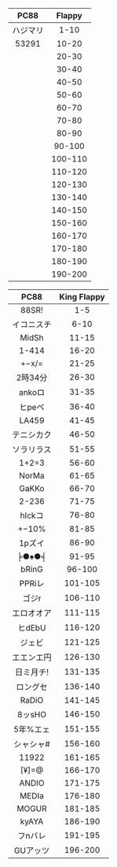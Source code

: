 

| PC88 | Flappy |
| :---: | :---: |
| ハジマリ	| 1-10 |
| 53291		| 10-20 |
|		| 20-30 |
|		| 30-40 |
|		| 40-50 |
|		| 50-60 |
|		| 60-70 |
|		| 70-80 |
|		| 80-90 |
|		| 90-100 |
|		| 100-110 |
|		| 110-120 |
|		| 120-130 |
|		| 130-140 |
|		| 140-150 |
|		| 150-160 |
|		| 160-170 |
|		| 170-180 |
|		| 180-190 |
|		| 190-200 |

| PC88  | King Flappy |
| :---: | :---: |
| 88SR!		| 1-5 |
| イコニスチ	| 6-10 |
| MidSh		| 11-15 |
| 1-414		| 16-20 |
| +−x/=		| 21-25 |
| 2時34分	| 26-30 |
| ankoロ	| 31-35 |
| ヒpeペ	| 36-40 |
| LA459		| 41-45 |
| テニシカク	| 46-50 |
| ソラリラス	| 51-55 |
| 1+2=3		| 56-60 |
| NorMa		| 61-65 |
| GaKKo		| 66-70 |
| 2-236		| 71-75 |
| hIckコ	| 76-80 |
| +−10%		| 81-85 |
| 1pズイ	| 86-90 |
| ╞●♠●╡		| 91-95 |
| bRinG		| 96-100 |
| PPRiレ	| 101-105 |
| ゴジr		| 106-110 |
| エロオオア 	| 111-115 |
| ヒdEbU	| 116-120 |
| ジェビ	| 121-125 |
| エエンエ円	| 126-130 |
| 日ミ月チ!	| 131-135 |
| ロングセ	| 136-140 |
| RaDiO		| 141-145 |
| 8ッsHO	| 146-150 |
| 5年%エェ	| 151-155 |
| シャシャ#	| 156-160 |
| 11922		| 161-165 |
| [¥]=@		| 166-170 |
| ANDIO		| 171-175 |
| MEDIa		| 176-180 |
| MOGUR		| 181-185 |
| kyAYA		| 186-190 |
| フnバレ 	| 191-195 |
| GUアッツ	| 196-200 |

